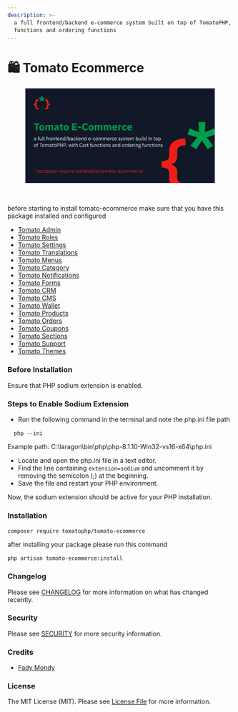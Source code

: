 ```yaml
---
description: >-
  a full frontend/backend e-commerce system built on top of TomatoPHP, with Cart
  functions and ordering functions
---
```


# 🛍 Tomato Ecommerce

<figure><img src="../../.gitbook/assets/screenshot (1) (1) (1).png" alt=""><figcaption></figcaption></figure>

<figure><img src="../../.gitbook/assets/Screenshot 2023-11-23 at 4.52.57 PM (1).png" alt=""><figcaption></figcaption></figure>

before starting to install tomato-ecommerce make sure that you have this package installed and configured

* [Tomato Admin](broken-reference/)
* [Tomato Roles](../tomato-roles/)
* [Tomato Settings](../tomato-settings/)
* [Tomato Translations](../tomato-translations.md)
* [Tomato Menus](../tomato-menus/)
* [Tomato Category](../tomato-category/)
* [Tomato Notifications](../tomato-notifications/)
* [Tomato Forms](../tomato-forms/)
* [Tomato CRM](../tomato-crm/)
* [Tomato CMS](../tomato-cms/)
* [Tomato Wallet](../tomato-wallet/)
* [Tomato Products](../tomato-products/)
* [Tomato Orders](../tomato-orders/)
* [Tomato Coupons](../tomato-coupons/)
* [Tomato Sections](../tomato-sections/)
* [Tomato Support](../tomato-support/)
* [Tomato Themes](../tomato-themes/)

### Before Installation

Ensure that PHP sodium extension is enabled.

### Steps to Enable Sodium Extension

* Run the following command in the terminal and note the php.ini file path

```
  php --ini
```

Example path: C:\laragon\bin\php\php-8.1.10-Win32-vs16-x64\php.ini

* Locate and open the php.ini file in a text editor.
* Find the line containing `extension=sodium` and uncomment it by removing the semicolon (;) at the beginning.
* Save the file and restart your PHP environment.

Now, the sodium extension should be active for your PHP installation.

### Installation

```
composer require tomatophp/tomato-ecommerce
```

after installing your package please run this command

```
php artisan tomato-ecommerce:install
```

### Changelog

Please see [CHANGELOG](https://github.com/tomatophp/tomato-ecommerce/blob/master/CHANGELOG.md) for more information on what has changed recently.

### Security

Please see [SECURITY](https://github.com/tomatophp/tomato-ecommerce/blob/master/SECURITY.md) for more security information.

### Credits

* [Fady Mondy](mailto:info@3x1.io)

### License

The MIT License (MIT). Please see [License File](https://github.com/tomatophp/tomato-ecommerce/blob/master/LICENSE.md) for more information.
